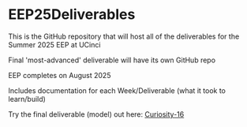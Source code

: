 # EEP25Deliverables
This is the GitHub repository that will host all of the deliverables for the Summer 2025 EEP at UCinci

Final 'most-advanced' deliverable will have its own GitHub repo

EEP completes on August 2025

Includes documentation for each Week/Deliverable (what it took to learn/build)


Try the final deliverable (model) out here: [Curiosity-16](https://huggingface.co/spaces/ariankharazmi/Curiosity-16)
